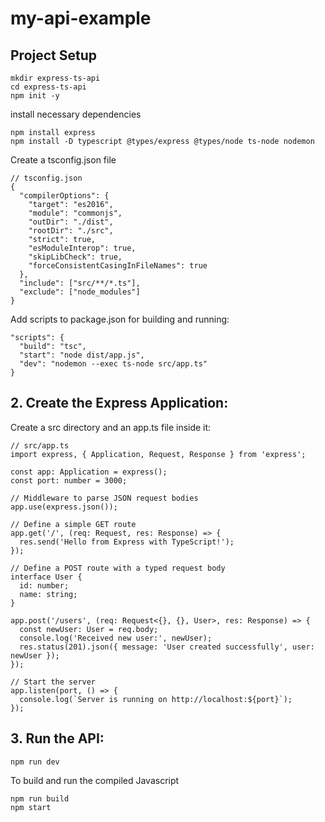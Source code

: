 # my-api-example

## Project Setup

```
mkdir express-ts-api
cd express-ts-api
npm init -y
```

install necessary dependencies

```
npm install express
npm install -D typescript @types/express @types/node ts-node nodemon
```

Create a tsconfig.json file

```
// tsconfig.json
{
  "compilerOptions": {
    "target": "es2016",
    "module": "commonjs",
    "outDir": "./dist",
    "rootDir": "./src",
    "strict": true,
    "esModuleInterop": true,
    "skipLibCheck": true,
    "forceConsistentCasingInFileNames": true
  },
  "include": ["src/**/*.ts"],
  "exclude": ["node_modules"]
}
```

Add scripts to package.json for building and running:

```// package.json (add these scripts)
"scripts": {
  "build": "tsc",
  "start": "node dist/app.js",
  "dev": "nodemon --exec ts-node src/app.ts"
}
```

## 2. Create the Express Application:

Create a src directory and an app.ts file inside it:

```
// src/app.ts
import express, { Application, Request, Response } from 'express';

const app: Application = express();
const port: number = 3000;

// Middleware to parse JSON request bodies
app.use(express.json());

// Define a simple GET route
app.get('/', (req: Request, res: Response) => {
  res.send('Hello from Express with TypeScript!');
});

// Define a POST route with a typed request body
interface User {
  id: number;
  name: string;
}

app.post('/users', (req: Request<{}, {}, User>, res: Response) => {
  const newUser: User = req.body;
  console.log('Received new user:', newUser);
  res.status(201).json({ message: 'User created successfully', user: newUser });
});

// Start the server
app.listen(port, () => {
  console.log(`Server is running on http://localhost:${port}`);
});
```

## 3. Run the API:

```
npm run dev
```

To build and run the compiled Javascript

```
npm run build
npm start
```
